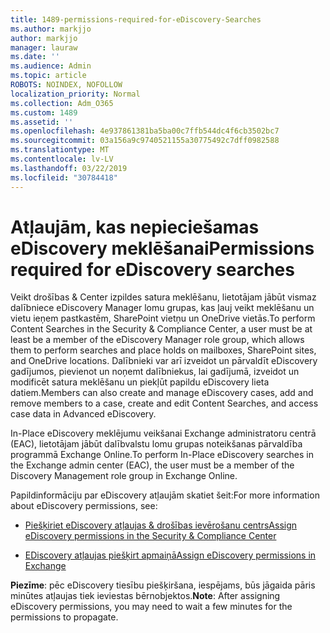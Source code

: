```yaml
---
title: 1489-permissions-required-for-eDiscovery-Searches
ms.author: markjjo
author: markjjo
manager: lauraw
ms.date: ''
ms.audience: Admin
ms.topic: article
ROBOTS: NOINDEX, NOFOLLOW
localization_priority: Normal
ms.collection: Adm_O365
ms.custom: 1489
ms.assetid: ''
ms.openlocfilehash: 4e937861381ba5ba00c7ffb544dc4f6cb3502bc7
ms.sourcegitcommit: 03a156a9c9740521155a30775492c7dff0982588
ms.translationtype: MT
ms.contentlocale: lv-LV
ms.lasthandoff: 03/22/2019
ms.locfileid: "30784418"
---
```

# <a name="permissions-required-for-ediscovery-searches"></a><span data-ttu-id="c9c74-102">Atļaujām, kas nepieciešamas eDiscovery meklēšanai</span><span class="sxs-lookup"><span data-stu-id="c9c74-102">Permissions required for eDiscovery searches</span></span>

<span data-ttu-id="c9c74-103">Veikt drošības & Center izpildes satura meklēšanu, lietotājam jābūt vismaz dalībniece eDiscovery Manager lomu grupas, kas ļauj veikt meklēšanu un vietu ieņem pastkastēm, SharePoint vietņu un OneDrive vietās.</span><span class="sxs-lookup"><span data-stu-id="c9c74-103">To perform Content Searches in the Security & Compliance Center, a user must be at least be a member of the eDiscovery Manager role group, which allows them to perform searches and place holds on mailboxes, SharePoint sites, and OneDrive locations.</span></span> <span data-ttu-id="c9c74-104">Dalībnieki var arī izveidot un pārvaldīt eDiscovery gadījumos, pievienot un noņemt dalībniekus, lai gadījumā, izveidot un modificēt satura meklēšanu un piekļūt papildu eDiscovery lieta datiem.</span><span class="sxs-lookup"><span data-stu-id="c9c74-104">Members can also create and manage eDiscovery cases, add and remove members to a case, create and edit Content Searches, and access case data in Advanced eDiscovery.</span></span>

<span data-ttu-id="c9c74-105">In-Place eDiscovery meklējumu veikšanai Exchange administratoru centrā (EAC), lietotājam jābūt dalībvalstu lomu grupas noteikšanas pārvaldība programmā Exchange Online.</span><span class="sxs-lookup"><span data-stu-id="c9c74-105">To perform In-Place eDiscovery searches in the Exchange admin center (EAC), the user must be a member of the Discovery Management role group in Exchange Online.</span></span>

<span data-ttu-id="c9c74-106">Papildinformāciju par eDiscovery atļaujām skatiet šeit:</span><span class="sxs-lookup"><span data-stu-id="c9c74-106">For more information about eDiscovery permissions, see:</span></span> 

- [<span data-ttu-id="c9c74-107">Piešķiriet eDiscovery atļaujas & drošības ievērošanu centrs</span><span class="sxs-lookup"><span data-stu-id="c9c74-107">Assign eDiscovery permissions in the Security & Compliance Center</span></span>](https://docs.microsoft.com/office365/securitycompliance/assign-ediscovery-permissions)

- [<span data-ttu-id="c9c74-108">EDiscovery atļaujas piešķirt apmaiņā</span><span class="sxs-lookup"><span data-stu-id="c9c74-108">Assign eDiscovery permissions in Exchange</span></span>](https://docs.microsoft.com/exchange/security-and-compliance/in-place-ediscovery/assign-ediscovery-permissions)

<span data-ttu-id="c9c74-109">**Piezīme**: pēc eDiscovery tiesību piešķiršana, iespējams, būs jāgaida pāris minūtes atļaujas tiek ieviestas bērnobjektos.</span><span class="sxs-lookup"><span data-stu-id="c9c74-109">**Note**: After assigning eDiscovery permissions, you may need to wait a few minutes for the permissions to propagate.</span></span>
